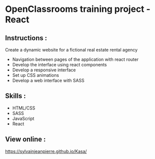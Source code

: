 # OpenClassrooms training project - React

## Instructions :
Create a dynamic website for a fictional real estate rental agency
- Navigation between pages of the application with react router
- Develop the interface using react components
- Develop a responsive interface
- Set up CSS animations
- Develop a web interface with SASS

## Skills :
- HTML/CSS
- SASS
- JavaScript
- React

## View online :
https://sylvainjeanpierre.github.io/Kasa/